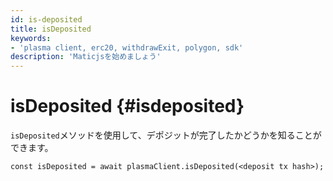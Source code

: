 ```yaml
---
id: is-deposited
title: isDeposited
keywords:
- 'plasma client, erc20, withdrawExit, polygon, sdk'
description: 'Maticjsを始めましょう'
---
```


# isDeposited {#isdeposited}

`isDeposited`メソッドを使用して、デポジットが完了したかどうかを知ることができます。

```
const isDeposited = await plasmaClient.isDeposited(<deposit tx hash>);
```
